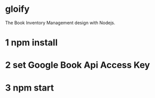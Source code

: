 # gloify
The Book Inventory Management design with Nodejs.
# 1  npm install
# 2 set Google Book Api Access Key 
# 3 npm start
